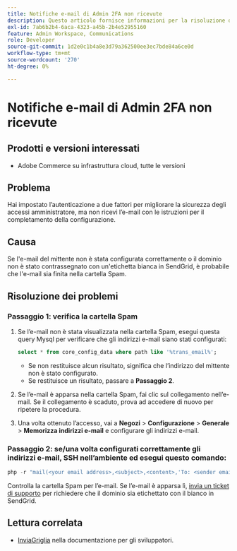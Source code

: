 ```yaml
---
title: Notifiche e-mail di Admin 2FA non ricevute
description: Questo articolo fornisce informazioni per la risoluzione dei problemi quando non ricevi l’e-mail con le istruzioni di completamento dell’installazione dopo aver configurato Two-Factor Authentication (2FA) per migliorare la sicurezza dell’accesso amministratore in Adobe Commerce sull’infrastruttura cloud.
exl-id: 7ab6b2b4-6aca-4323-a45b-2b4e52955160
feature: Admin Workspace, Communications
role: Developer
source-git-commit: 1d2e0c1b4a8e3d79a362500ee3ec7bde84a6ce0d
workflow-type: tm+mt
source-wordcount: '270'
ht-degree: 0%

---
```


# Notifiche e-mail di Admin 2FA non ricevute


## Prodotti e versioni interessati

* Adobe Commerce su infrastruttura cloud, tutte le versioni

## Problema

Hai impostato l’autenticazione a due fattori per migliorare la sicurezza degli accessi amministratore, ma non ricevi l’e-mail con le istruzioni per il completamento della configurazione.

## Causa

Se l&#39;e-mail del mittente non è stata configurata correttamente o il dominio non è stato contrassegnato con un&#39;etichetta bianca in SendGrid, è probabile che l&#39;e-mail sia finita nella cartella Spam.

## Risoluzione dei problemi

### Passaggio 1: verifica la cartella Spam

1. Se l’e-mail non è stata visualizzata nella cartella Spam, esegui questa query Mysql per verificare che gli indirizzi e-mail siano stati configurati:

   ```sql
   select * from core_config_data where path like '%trans_email%';
   ```

   * Se non restituisce alcun risultato, significa che l’indirizzo del mittente non è stato configurato.
   * Se restituisce un risultato, passare a **Passaggio 2**.

1. Se l’e-mail è apparsa nella cartella Spam, fai clic sul collegamento nell’e-mail. Se il collegamento è scaduto, prova ad accedere di nuovo per ripetere la procedura.
1. Una volta ottenuto l’accesso, vai a **Negozi** > **Configurazione** > **Generale** > **Memorizza indirizzi e-mail** e configurare gli indirizzi e-mail.

### Passaggio 2: se/una volta configurati correttamente gli indirizzi e-mail, SSH nell’ambiente ed esegui questo comando:

```php
php -r "mail(<your email address>,<subject>,<content>,'To: <sender email>');"
```

Controlla la cartella Spam per l’e-mail. Se l’e-mail è apparsa lì, [invia un ticket di supporto](/help/help-center-guide/help-center/magento-help-center-user-guide.md#login) per richiedere che il dominio sia etichettato con il bianco in SendGrid.

## Lettura correlata

* [InviaGriglia](https://devdocs.magento.com/cloud/project/sendgrid.html) nella documentazione per gli sviluppatori.
